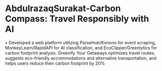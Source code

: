 # AbdulrazaqSurakat-Carbon Compass: Travel Responsibly with AI 
•	Developed a web platform utilizing ParseHub/Kimono for event scraping, MonkeyLearn/RapidAPI for AI classification, and EcoClipper/Greenlytics for carbon footprint analysis. Greenify Your Getaways optimizes travel routes, suggests eco-friendly accommodations and alternative transportation, and helps users reduce their carbon footprint by 20%
